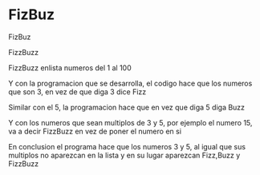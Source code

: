 # FizBuz
FizBuz

FizzBuzz

FizzBuzz enlista numeros del 1 al 100

Y con la programacion que se desarrolla, el codigo hace que los numeros que son 3, en vez de que diga 3 dice Fizz

Similar con el 5, la programacion hace que en vez que diga 5 diga Buzz

Y con los numeros que sean multiplos de 3 y 5, por ejemplo el numero 15, va a decir FizzBuzz en vez de poner el numero en si

En conclusion el programa hace que los numeros 3 y 5, al igual que sus multiplos no aparezcan en la lista y en su lugar aparezcan Fizz,Buzz y FizzBuzz
